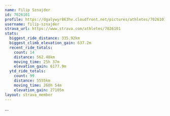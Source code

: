 ```yaml
---
name: Filip Sznajder
id: 7026101
profile: https://dgalywyr863hv.cloudfront.net/pictures/athletes/7026101/2123836/17/large.jpg
username: filip-sznajder
strava_url: https://www.strava.com/athletes/7026101
stats:
  biggest_ride_distance: 335.92km
  biggest_climb_elevation_gain: 637.2m
  recent_ride_totals:
    count: 14
    distance: 562.48km
    moving_time: 25h 37m
    elevation_gain: 6177.9m
  ytd_ride_totals:
    count: 99
    distance: 5555km
    moving_time: 260h 54m
    elevation_gain: 27105m
layout: strava_member
--- 
```

...
